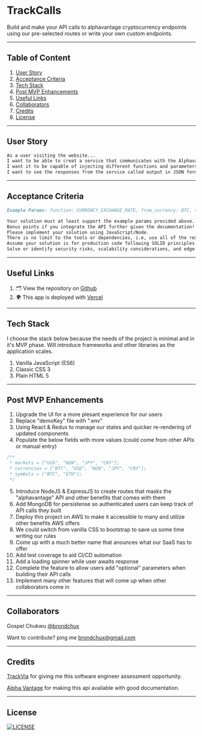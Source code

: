 # TrackCalls

Build and make your API calls to alphavantage cryptocurrency endpoints using our pre-selected routes or write your own custom endpoints.

---

## Table of Content

1. [User Story](https://github.com/Brondchux/trackcalls#user-story)
2. [Acceptance Criteria](https://github.com/Brondchux/trackcalls#acceptance-criteria)
3. [Tech Stack](https://github.com/Brondchux/trackcalls#tech-stack)
4. [Post MVP Enhancements](https://github.com/Brondchux/trackcalls#post-mvp-enhancements)
5. [Useful Links](https://github.com/Brondchux/trackcalls#useful-links)
6. [Collaborators](https://github.com/Brondchux/trackcalls#collaborators)
7. [Credits](https://github.com/Brondchux/trackcalls#credits)
8. [License](https://github.com/Brondchux/trackcalls#license)

---

## User Story

```md
As a user visiting the website...
I want to be able to creat a service that communicates with the Alphavantage API
I want it to be capable of injecting different functions and parameters given the endpoints available in the API Documentation
I want to see the responses from the service called output in JSON format
```

---

## Acceptance Criteria

```md
Example Params: function: CURRENCY_EXCHANGE_RATE, from_currency: BTC, to_currency: USD

Your solution must at least support the example params provided above.
Bonus points if you integrate the API further given the documentation!
Please implement your solution using JavaScript/Node.
There is no limit to the tools or dependencies, i.e, use all of the resources you'd like.
Assume your solution is for production code following SOLID principles.
Solve or identify security risks, scalability considerations, and edge cases in your solution.
```

---

## Useful Links

1. 🗂 View the repository on [Github](https://github.com/Brondchux/trackcalls)
2. 🌍 This app is deployed with [Vercel](https://trackcalls.vercel.app/)

---

## Tech Stack

I choose the stack below because the needs of the project is minimal and in it's MVP phase. Will introduce frameworks and other libraries as the application scales.

1. Vanilla JavaScript (ES6)
2. Classic CSS 3
3. Plain HTML 5

---

## Post MVP Enhancements

1. Upgrade the UI for a more plesant experience for our users
2. Replace "demoKey" file with ".env"
3. Using React & Redux to manage our states and quicker re-rendering of updated components
4. Populate the below fields with more values (could come from other APIs or manual entry)

```js
/**
 * markets = ["USD", "NGN", "JPY", "CNY"];
 * currencies = ["BTC", "USD", "NGN", "JPY", "CNY"];
 * symbols = ["BTC", "ETH"];
 */
```

5. Introduce NodeJS & ExpressJS to create routes that masks the "alphavantage" API and other benefits that comes with them
6. Add MongoDB for persistense so authenticated users can keep track of API calls they built
7. Deploy this project on AWS to make it accessible to many and utilize other benefits AWS offers
8. We could switch from vanilla CSS to bootstrap to save us some time writing our rules
9. Come up with a much better name that anounces what our SaaS has to offer
10. Add test coverage to aid CI/CD automation
11. Add a loading spinner while user awaits response
12. Complete the feature to allow users add "optional" parameters when building their API calls
13. Implement many other features that will come up when other collaborators come in

---

## Collaborators

Gospel Chukwu [@brondchux](https://github.com/brondchux)

Want to contribute? ping me brondchux@gmail.com

---

## Credits

[TrackVia](https://trackvia.com/) for giving me this software engineer assessment opportunity.

[Alpha Vantage](https://www.alphavantage.co/documentation/) for making this api available with good documentation.

---

## License

[![LICENSE](https://img.shields.io/badge/License-MIT-blue)](https://opensource.org/licenses/MIT)
